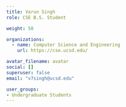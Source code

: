 ```yaml
---
title: Varun Singh
role: CSE B.S. Student

weight: 50

organizations:
  - name: Computer Science and Engineering
    url: https://cse.ucsd.edu/

avatar_filename: avatar
social: []
superuser: false
email: "v7singh@ucsd.edu"

user_groups:
- Undergraduate Students
---
```


